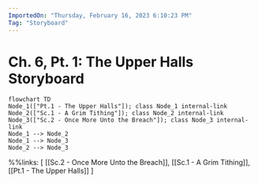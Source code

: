 ```yaml
---
ImportedOn: "Thursday, February 16, 2023 6:10:23 PM"
Tag: "Storyboard"
---
```

# Ch. 6, Pt. 1: The Upper Halls Storyboard
```mermaid
flowchart TD
Node_1(["Pt.1 - The Upper Halls"]); class Node_1 internal-link
Node_2(["Sc.1 - A Grim Tithing"]); class Node_2 internal-link
Node_3(["Sc.2 - Once More Unto the Breach"]); class Node_3 internal-link
Node_1 --> Node_2
Node_1 --> Node_3
Node_2 --> Node_3
```
%%links: [ [[Sc.2 - Once More Unto the Breach]], [[Sc.1 - A Grim Tithing]], [[Pt.1 - The Upper Halls]] ]
